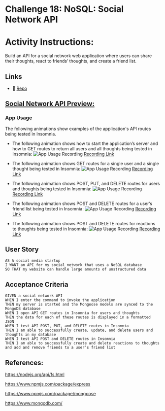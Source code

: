 # Challenge 18: NoSQL: Social Network API

# Activity Instructions:

Build an API for a social network web application where users can share their thoughts, react to friends’ thoughts, and create a friend list. 

## Links

* 💾 [Repo](https://github.com/gallolopez1/Social-Network-API)

## <u>Social Network API Preview:</u>

### App Usage

The following animations show examples of the application's API routes being tested in Insomnia.

* The following animation shows how to start the application’s server and how to GET routes to return all users and all thoughts being tested in Insomnia:
![App Usage Recording](./assets/e-commerce-walkthrough.gif)
[Recording Link](https://watch.screencastify.com/v/3OuZ8RIZF8IRr8roHjPF)

* The following animation shows GET routes for a single user and a single thought being tested in Insomnia:
![App Usage Recording](./assets/e-commerce-walkthrough.gif)
[Recording Link](https://watch.screencastify.com/v/3OuZ8RIZF8IRr8roHjPF)

* The following animation shows POST, PUT, and DELETE routes for users and thoughts being tested in Insomnia:
![App Usage Recording](./assets/e-commerce-walkthrough.gif)
[Recording Link](https://watch.screencastify.com/v/3OuZ8RIZF8IRr8roHjPF)

* The following animation shows POST and DELETE routes for a user’s friend list being tested in Insomnia:
![App Usage Recording](./assets/e-commerce-walkthrough.gif)
[Recording Link](https://watch.screencastify.com/v/3OuZ8RIZF8IRr8roHjPF)

* The following animation shows POST and DELETE routes for reactions to thoughts being tested in Insomnia:
![App Usage Recording](./assets/e-commerce-walkthrough.gif)
[Recording Link](https://watch.screencastify.com/v/3OuZ8RIZF8IRr8roHjPF)

## User Story

```
AS A social media startup
I WANT an API for my social network that uses a NoSQL database
SO THAT my website can handle large amounts of unstructured data
```

## Acceptance Criteria

```
GIVEN a social network API
WHEN I enter the command to invoke the application
THEN my server is started and the Mongoose models are synced to the MongoDB database
WHEN I open API GET routes in Insomnia for users and thoughts
THEN the data for each of these routes is displayed in a formatted JSON
WHEN I test API POST, PUT, and DELETE routes in Insomnia
THEN I am able to successfully create, update, and delete users and thoughts in my database
WHEN I test API POST and DELETE routes in Insomnia
THEN I am able to successfully create and delete reactions to thoughts and add and remove friends to a user’s friend list
```
## References:
https://nodejs.org/api/fs.html

https://www.npmjs.com/package/express

https://www.npmjs.com/package/mongoose

https://www.mongodb.com/